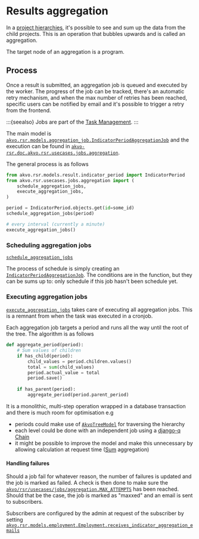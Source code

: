 # Results aggregation

In a [project hierarchies][project hierarchy], it's possible to see and sum up the data from the child projects.
This is an operation that bubbles upwards and is called an aggregation.

The target node of an aggregation is a program.

## Process

Once a result is submitted, an aggregation job is queued and executed by the worker.
The progress of the job can be tracked, there's an automatic retry mechanism, and when the max number of retries
 has been reached, specific users can be notified by email and it's possible to trigger a retry from the frontend.

:::{seealso}
Jobs are part of the [Task Management](#task-management).
:::

The main model is 
[`akvo.rsr.models.aggregation_job.IndicatorPeriodAggregationJob`][IndicatorPeriodAggregationJob]
and the execution can be found in
[`akvo-rsr.doc.akvo.rsr.usecases.jobs.aggregation`](#akvo-rsr.doc.akvo.rsr.usecases.jobs.aggregation).

The general process is as follows

```python
from akvo.rsr.models.result.indicator_period import IndicatorPeriod
from akvo.rsr.usecases.jobs.aggregation import (
    schedule_aggregation_jobs,
    execute_aggregation_jobs,
)

period = IndicatorPeriod.objects.get(id=some_id)
schedule_aggregation_jobs(period)

# every interval (currently a minute)
execute_aggregation_jobs()
```

### Scheduling aggregation jobs

[`schedule_aggregation_jobs`](#schedule_aggregation_jobs)

The process of schedule is simply creating an [`IndicatorPeriodAggregationJob`][IndicatorPeriodAggregationJob].
The conditions are in the function, but they can be sums up to: only schedule if this job hasn't been schedule yet.

### Executing aggregation jobs

[`execute_aggregation_jobs`](#execute_aggregation_jobs) takes care of executing all aggregation jobs.
This is a remnant from when the task was executed in a cronjob.

Each aggregation job targets a period and runs all the way until the root of the tree.
The algorithm is as follows

```python
def aggregate_period(period):
    # Sum values of children
    if has_child(period):
        child_values = period.children.values()
        total = sum(child_values)
        period.actual_value = total
        period.save()
        
    if has_parent(period):
        aggregate_period(period.parent_period)
```

It is a monolithic, multi-step operation wrapped in a database transaction
 and there is much room for optimisation e.g

 - periods could make use of [`AkvoTreeModel`](#AkvoTreeModel) for traversing the hierarchy
 - each level could be done with an independent job using a [django-q Chain]
 - it might be possible to improve the model and make this unnecessary by allowing calculation at request time
   ([Sum] aggregation)

#### Handling failures

Should a job fail for whatever reason, the number of failures is updated and the job is marked as failed.
A check is then done to make sure the 
 [`akvo/rsr/usecases/jobs/aggregation.MAX_ATTEMPTS`][MAX_ATTEMPTS] has been reached.
Should that be the case, the job is marked as "maxxed" and an email is sent to subscribers.

Subscribers are configured by the admin at request of the subscriber by setting
 [`akvo.rsr.models.employment.Employment.receives_indicator_aggregation_emails`](#receives_indicator_aggregation_emails)

[django-q Chain]: https://django-q.readthedocs.io/en/latest/chain.html
[IndicatorPeriodAggregationJob]: #IndicatorPeriodAggregationJob
[project hierarchy]: ../projects.md#programs-and-project-hierarchy
[MAX_ATTEMPTS]: #akvo/rsr/usecases/jobs/aggregation.MAX_ATTEMPTS
[Sum]: https://docs.djangoproject.com/en/3.2/ref/models/querysets/#sum
